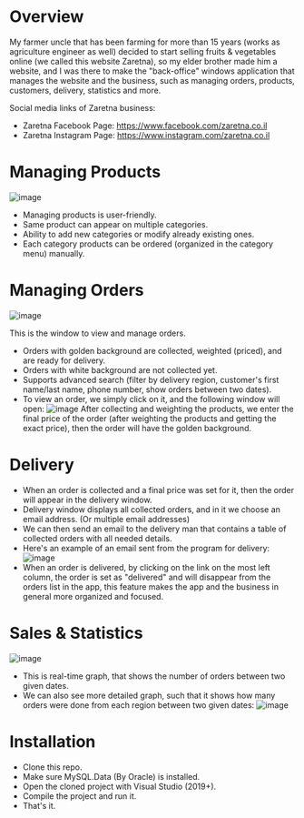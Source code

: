 # Overview
My farmer uncle that has been farming for more than 15 years (works as agriculture engineer as well) decided to start selling fruits & vegetables online (we called this website Zaretna), so my elder brother made him a website, and I was there to make the "back-office" windows application that manages the website and the business, such as managing orders, products, customers, delivery, statistics and more.

Social media links of Zaretna business:
* Zaretna Facebook Page: https://www.facebook.com/zaretna.co.il
* Zaretna Instagram Page: https://www.instagram.com/zaretna.co.il

# Managing Products
![image](https://user-images.githubusercontent.com/36423427/234229345-ebac3f5a-0e6c-4217-a9a4-f9dda7a280f0.png)
* Managing products is user-friendly.
* Same product can appear on multiple categories.
* Ability to add new categories or modify already existing ones.
* Each category products can be ordered (organized in the category menu) manually.

# Managing Orders
![image](https://user-images.githubusercontent.com/36423427/234231926-f55b2959-24ef-4e91-abe0-628a29939edc.png)

This is the window to view and manage orders.
* Orders with golden background are collected, weighted (priced), and are ready for delivery.
* Orders with white background are not collected yet.
* Supports advanced search (filter by delivery region, customer's first name/last name, phone number, show orders between two dates).
* To view an order, we simply click on it, and the following window will open:
![image](https://user-images.githubusercontent.com/36423427/234238179-d1d429a5-fbbd-4b4d-bcb4-d8a4e501595c.png)
After collecting and weighting the products, we enter the final price of the order (after weighting the products and getting the exact price), then the order will have the golden background.

# Delivery
* When an order is collected and a final price was set for it, then the order will appear in the delivery window.
* Delivery window displays all collected orders, and in it we choose an email address. (Or multiple email addresses)
* We can then send an email to the delivery man that contains a table of collected orders with all needed details.
* Here's an example of an email sent from the program for delivery:
![image](https://user-images.githubusercontent.com/36423427/234241462-02f6f5c8-b27e-4947-832c-ea3a1c8f4649.png)
* When an order is delivered, by clicking on the link on the most left column, the order is set as "delivered" and will disappear from the orders list in the app, this feature makes the app and the business in general more organized and focused.

# Sales & Statistics 
![image](https://user-images.githubusercontent.com/36423427/234243622-d049efbb-860f-40db-8c5c-8dc04b4791c2.png)
* This is real-time graph, that shows the number of orders between two given dates.
* We can also see more detailed graph, such that it shows how many orders were done from each region between two given dates:
![image](https://user-images.githubusercontent.com/36423427/234244593-2801745d-8a07-44a5-b2a2-972134b11531.png)

# Installation
* Clone this repo.
* Make sure MySQL.Data (By Oracle) is installed.
* Open the cloned project with Visual Studio (2019+).
* Compile the project and run it.
* That's it.
